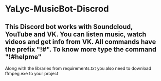 # YaLyc-MusicBot-Discrod
This Discord bot works with Soundcloud, YouTube and VK. You can listen music, watch videos and get info from VK.
All commands have the prefix "!#".
To know more type the command "!#helpme"
-----------------------------------------------------
Along with the libraries from requirements.txt you also need to download ffmpeg.exe to your project
